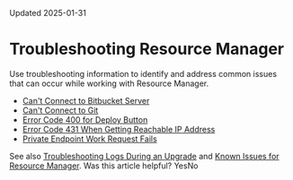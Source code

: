 Updated 2025-01-31
# Troubleshooting Resource Manager
Use troubleshooting information to identify and address common issues that can occur while working with Resource Manager.
  * [Can't Connect to Bitbucket Server](https://docs.oracle.com/en-us/iaas/Content/ResourceManager/Troubleshoot/bitbucket-cant-connect.htm#top "Troubleshoot connection issues to Bitbucket servers while working with Resource Manager.")
  * [Can't Connect to Git](https://docs.oracle.com/en-us/iaas/Content/ResourceManager/Troubleshoot/git-cant-connect.htm#top "Troubleshoot connection issues to Git servers while working with Resource Manager.")
  * [Error Code 400 for Deploy Button](https://docs.oracle.com/en-us/iaas/Content/ResourceManager/Troubleshoot/deploy-button.htm#top "Troubleshoot error code 400 when using the Deploy to Oracle Cloud button.")
  * [Error Code 431 When Getting Reachable IP Address](https://docs.oracle.com/en-us/iaas/Content/ResourceManager/Troubleshoot/431-reachable.htm#top "Troubleshoot error code 431 when getting a reachable IP address for a private endpoint.")
  * [Private Endpoint Work Request Fails](https://docs.oracle.com/en-us/iaas/Content/ResourceManager/Troubleshoot/pe-work-request-fails.htm#top "Troubleshoot a failed work request for a private endpoint.")


See also [Troubleshooting Logs During an Upgrade](https://docs.oracle.com/en-us/iaas/Content/ResourceManager/Tasks/upgradingstacks.htm#troubleshooting) and [Known Issues for Resource Manager](https://docs.oracle.com/en-us/iaas/Content/ResourceManager/known-issues.htm#top "Known issues have been identified for Resource Manager.").
Was this article helpful?
YesNo

